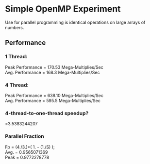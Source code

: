 # Simple OpenMP Experiment
Use for parallel programming is identical operations on large arrays of numbers.

## Performance
### 1 Thread:
Peak Performance = 170.53 Mega-Multiplies/Sec \
Avg. Performance = 168.3 Mega-Multiplies/Sec

### 4 Thread:
Peak Performance = 638.10 Mega-Multiplies/Sec \
Avg. Performance = 595.5 Mega-Multiplies/Sec

### 4-thread-to-one-thread speedup?
=3.5383244207

### Parallel Fraction
Fp = (4./3.)*( 1. - (1./S) ); \
Avg. = 0.9565071369 \
Peak = 0.9772278778
